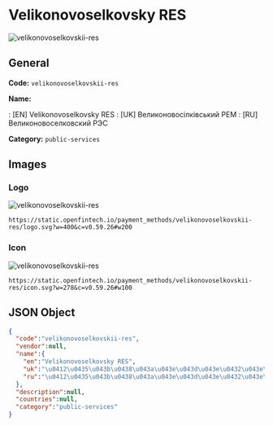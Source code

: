 
# Velikonovoselkovsky RES 
![velikonovoselkovskii-res](https://static.openfintech.io/payment_methods/velikonovoselkovskii-res/logo.svg?w=400&c=v0.59.26#w200)  

## General 
**Code:** `velikonovoselkovskii-res` 
 
**Name:** 
 
:	[EN] Velikonovoselkovsky RES 
:	[UK] Великоновосілківський РЕМ 
:	[RU] Великоновоселковский РЭС 
 
**Category:** `public-services` 
 

## Images 

### Logo 
![velikonovoselkovskii-res](https://static.openfintech.io/payment_methods/velikonovoselkovskii-res/logo.svg?w=400&c=v0.59.26#w200)  

```
https://static.openfintech.io/payment_methods/velikonovoselkovskii-res/logo.svg?w=400&c=v0.59.26#w200
```  

### Icon 
![velikonovoselkovskii-res](https://static.openfintech.io/payment_methods/velikonovoselkovskii-res/icon.svg?w=278&c=v0.59.26#w100)  

```
https://static.openfintech.io/payment_methods/velikonovoselkovskii-res/icon.svg?w=278&c=v0.59.26#w100
```  

## JSON Object 

```json
{
  "code":"velikonovoselkovskii-res",
  "vendor":null,
  "name":{
    "en":"Velikonovoselkovsky RES",
    "uk":"\u0412\u0435\u043b\u0438\u043a\u043e\u043d\u043e\u0432\u043e\u0441\u0456\u043b\u043a\u0456\u0432\u0441\u044c\u043a\u0438\u0439 \u0420\u0415\u041c",
    "ru":"\u0412\u0435\u043b\u0438\u043a\u043e\u043d\u043e\u0432\u043e\u0441\u0435\u043b\u043a\u043e\u0432\u0441\u043a\u0438\u0439 \u0420\u042d\u0421"
  },
  "description":null,
  "countries":null,
  "category":"public-services"
}
```  
